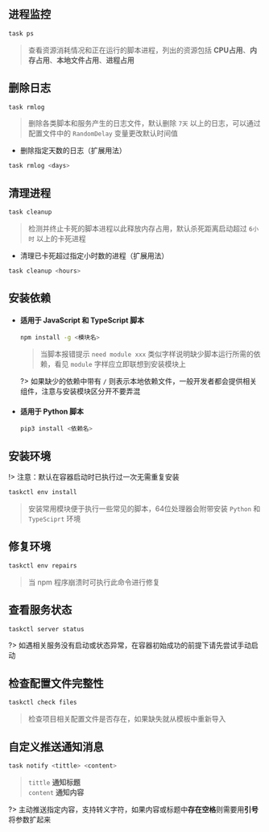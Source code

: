## 进程监控
```bash
task ps
```
> 查看资源消耗情况和正在运行的脚本进程，列出的资源包括 **CPU占用**、**内存占用**、**本地文件占用**、**进程占用**

## 删除日志
```bash
task rmlog
```
> 删除各类脚本和服务产生的日志文件，默认删除 `7天` 以上的日志，可以通过配置文件中的 `RandomDelay` 变量更改默认时间值

- 删除指定天数的日志（扩展用法）
```bash
task rmlog <days>
```

## 清理进程
```bash
task cleanup
```
> 检测并终止卡死的脚本进程以此释放内存占用，默认杀死距离启动超过 `6小时` 以上的卡死进程

- 清理已卡死超过指定小时数的进程（扩展用法）
```bash
task cleanup <hours>
```

## 安装依赖

- #### 适用于 JavaScript 和 TypeScript 脚本
    ```bash
    npm install -g <模块名>
    ```
    > 当脚本报错提示 `need module xxx` 类似字样说明缺少脚本运行所需的依赖，看见 `module` 字样应立即联想到安装模块上

  ?> 如果缺少的依赖中带有 `/` 则表示本地依赖文件，一般开发者都会提供相关组件，注意与安装模块区分开不要弄混

- #### 适用于 Python 脚本
    ```bash
    pip3 install <依赖名>
    ```

## 安装环境
!> 注意：默认在容器启动时已执行过一次无需重复安装

```bash
taskctl env install
```
> 安装常用模块便于执行一些常见的脚本，64位处理器会附带安装 `Python` 和 `TypeSciprt` 环境

## 修复环境
```bash
taskctl env repairs
```
> 当 npm 程序崩溃时可执行此命令进行修复

## 查看服务状态
```bash
taskctl server status
```
?> 如遇相关服务没有启动或状态异常，在容器初始成功的前提下请先尝试手动启动

## 检查配置文件完整性
```bash
taskctl check files
```
> 检查项目相关配置文件是否存在，如果缺失就从模板中重新导入

## 自定义推送通知消息
```bash
task notify <tittle> <content>
```
> `tittle` **通知标题**\
> `content` **通知内容**

?> 主动推送指定内容，支持转义字符，如果内容或标题中**存在空格**则需要用**引号**将参数扩起来
